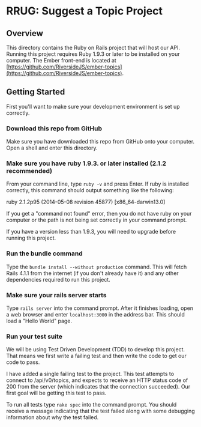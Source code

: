 # RRUG: Suggest a Topic Project

## Overview
This directory contains the Ruby on Rails project that will host our API.  Running this project requires Ruby 1.9.3 or later to be installed on your computer.  The Ember front-end is located at [https://github.com/RiversideJS/ember-topics](https://github.com/RiversideJS/ember-topics).

## Getting Started
First you'll want to make sure your development environment is set up correctly.

### Download this repo from GitHub
Make sure you have downloaded this repo from GitHub onto your computer.  Open a shell and enter this directory.

### Make sure you have ruby 1.9.3. or later installed (2.1.2 recommended)
From your command line, type `ruby -v` and press Enter.  If ruby is installed correctly, this command should output something like the following:

ruby 2.1.2p95 (2014-05-08 revision 45877) [x86_64-darwin13.0]

If you get a "command not found" error, then you do not have ruby on your computer or the path is not being set correctly in your command prompt.

If you have a version less than 1.9.3, you will need to upgrade before running this project.


### Run the bundle command
Type the `bundle install --without production` command.  This will fetch Rails 4.1.1 from the internet (if you don't already have it) and any other dependencies required to run this project.

### Make sure your rails server starts
Type `rails server` into the command prompt.  After it finishes loading, open a web browser and enter `localhost:3000` in the address bar.  This should load a "Hello World" page.

### Run your test suite
We will be using Test Driven Development (TDD) to develop this project.  That means we first write a failing test and then write the code to get our code to pass.  

I have added a single failing test to the project.  This test attempts to connect to /api/v0/topics, and expects to receive an HTTP status code of 200 from the server (which indicates that the connection succeeded).  Our first goal will be getting this test to pass.

To run all tests type `rake spec` into the command prompt.  You should receive a message indicating that the test failed along with some debugging information about why the test failed.
